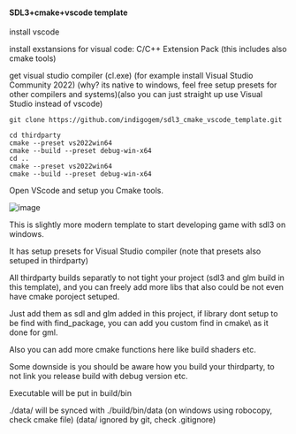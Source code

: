 #### SDL3+cmake+vscode template

install vscode

install exstansions for visual code: C/C++ Extension Pack (this includes also cmake tools)

get visual studio compiler (cl.exe) (for example install Visual Studio Community 2022) (why? its native to windows, feel free setup presets for other compilers and systems)(also you can just straight up use Visual Studio instead of vscode)

```shell
git clone https://github.com/indigogem/sdl3_cmake_vscode_template.git
```

```shell
cd thirdparty 
cmake --preset vs2022win64
cmake --build --preset debug-win-x64
cd ..
cmake --preset vs2022win64
cmake --build --preset debug-win-x64
```

Open VScode and setup you Cmake tools.

![image](https://github.com/user-attachments/assets/9db1fcd0-52aa-410c-b285-dfcea3808677)



This is slightly more modern template to start developing game with sdl3 on windows.

It has setup presets for Visual Studio compiler (note that presets also setuped in thirdparty)

All thirdparty builds separatly to not tight your project (sdl3 and glm build in this template), and you can freely add more libs that also could be not even have cmake poroject setuped.

Just add them as sdl and glm added in this project, if library dont setup to be find with find_package, you can add you custom find in cmake\ as it done for gml.

Also you can add more cmake functions here like build shaders etc. 

Some downside is you should be aware how you build your thirdparty, to not link you release build with debug version etc.

Executable will be put in build/bin

./data/ will be synced with ./build/bin/data (on windows using robocopy, check cmake file) (data/ ignored by git, check .gitignore)

